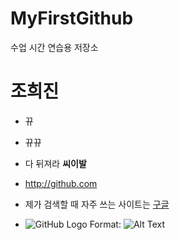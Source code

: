 # MyFirstGithub
수업 시간 연습용 저장소

# 조희진
- 뀨
* 뀨뀨
* 다 뒤져라 **씨이발**

* http://github.com
* 제가 검색할 때 자주 쓰는 사이트는 [구글](https://www.google.com)

- ![GitHub Logo](https://www.google.com/url?sa=i&source=images&cd=&ved=2ahUKEwiIhJTDlfnhAhXsyYsBHRV5Ah4QjRx6BAgBEAU&url=https%3A%2F%2Frainbow-unicorn.com%2F&psig=AOvVaw0f6ipGWFwjIcetqF0-cS5_&ust=1556760096767177)
Format: ![Alt Text](url)
